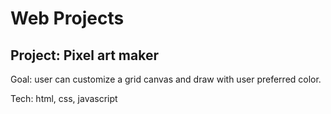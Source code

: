 # Web Projects

## Project: Pixel art maker
Goal: user can customize a grid canvas and draw with user preferred color.

Tech: html, css, javascript
